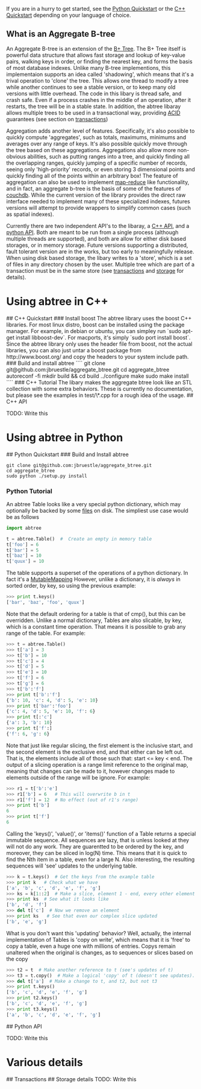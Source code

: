 

If you are in a hurry to get started, see the [Python Quickstart](#python_quickstart) or the [C++ Quickstart](#cpp_quickstart) depending on your language of choice.

## What is an Aggregate B-tree
An Aggregate B-tree is an extension of the [B+ Tree](http://en.wikipedia.org/wiki/B%2B_tree).  The B+ Tree itself is powerful data structure that allows fast storage and lookup of key-value pairs, walking keys in order, or finding the nearest key, and forms the basis of most database indexes.  Unlike many B-tree implementions, this implementaion supports an idea called 'shadowing', which means that it's a trival operation to 'clone' the tree.  This allows one thread to modify a tree while another continues to see a stable version, or to keep many old versions with little overhead.  The code in this libary is thread safe, and crash safe.  Even if a process crashes in the middle of an operation, after it restarts, the tree will be in a stable state.  In addition, the abtree libaray allows multiple trees to be used in a transactional way, providing [ACID](http://en.wikipedia.org/wiki/ACID) guarantees (see section on [transactions](#transactions))

Aggregation adds another level of features.  Specifically, it's also possible to quickly compute 'aggregates', such as totals, maximums, minimums and averages over any range of keys.  It's also possible quickly move through the tree based on these aggregations.  Aggregations also allow more non-obvious abilities, such as putting ranges into a tree, and quickly finding all the overlapping ranges, quickly jumping of a specific number of records, seeing only 'high-priority' records, or even storing 3 dimensional points and quickly finding all of the points within an arbitrary box!  The feature of aggregation can also be used to implement [map-reduce](http://en.wikipedia.org/wiki/MapReduce) like functionality, and in fact, an aggregate b-tree is the basis of some of the features of [couchdb](http://couchdb.apache.org/).  While the current version of the library provides the direct raw interface needed to implement many of these specialized indexes, futures versions will attempt to provide wrappers to simplify common cases (such as spatial indexes).

Currently there are two independent API's to the libaray, a [C++ API](#cpp_api), and a [python API](#python_api).  Both are meant to be run from a single process (although multiple threads are supported), and both are allow for either disk based storages, or in memory storage.  Future versions supporting a distributed, fault tolerant version are in the works, but too early to meaningfully release.  When using disk based storage, the libary writes to a 'store', which is a set of files in any directory chosen by the user.  Multiple tree which are part of a transaction must be in the same store (see [transactions](#transactions) and [storage](#storage) for details).

# Using abtree in C++
<a name = "cpp_quickstart">
## C++ Quickstart
### Install boost
The abtree library uses the boost C++ libraries.  For most linux distro, boost can be installed using the package manager.  For example, in debian or ubuntu, you can simpley run `sudo apt-get install libboost-dev`.  For macports, it's simply `sudo port install boost`.  Since the abtree library only uses the header file from boost, not the actual libraries, you can also just untar a boost package from http://www.boost.org/ and copy the headers to your system include path.  
### Build and install abtree
````
git clone git@github.com:jbruestle/aggregate_btree.git
cd aggregate_btree
autoreconf -fi
mkdir build && cd build
../configure
make
sudo make install
````
### C++ Tutorial
The libary makes the aggregate btree look like an STL collection with some extra behaviors.  These is currently no documentation, but please see the examples in test/\*.cpp for a rough idea of the usage.

<a name = "cpp_api">
## C++ API

TODO: Write this

# Using abtree in Python
<a name = "python_quickstart">
## Python Quickstart
### Build and Install abtree

````
git clone git@github.com:jbruestle/aggregate_btree.git
cd aggregate_btree
sudo python ./setup.py install
````

### Python Tutorial

An abtree Table looks like a very special python dictionary, which may optionally be backed by some [files](#storage) on disk.  The simpliest use case would be as follows
````python
import abtree

t = abtree.Table()  #  Create an empty in memory table
t['foo'] = 6
t['bar'] = 5
t['baz'] = 10
t['quux'] = 10
````

The table supports a superset of the operations of a python dictionary. In fact it's a [MutableMapping](http://docs.python.org/library/collections.html#collections-abstract-base-classes) However, unlike a dictionary, it is *always* in sorted order, by key, so using the previous example:

````python
>>> print t.keys() 
['bar', 'baz', 'foo', 'quux']
````

Note that the default ordering for a table is that of cmp(), but this can be overridden.  Unlike a normal dictionary, Tables are also slicable, by key, which is a constant time operation.  That means it is possible to grab any range of the table.  For example:

````python
>>> t = abtree.Table()
>>> t['a'] = 3
>>> t['b'] = 10
>>> t['c'] = 4
>>> t['d'] = 5
>>> t['e'] = 10
>>> t['f'] = 6
>>> t['g'] = 6
>>> t['b':'f']
>>> print t['b':'f']
{'b': 10, 'c': 4, 'd': 5, 'e': 10}
>>> print t['bar':'foo']
{'c': 4, 'd': 5, 'e': 10, 'f': 6}
>>> print t[:'c']
{'a': 3, 'b': 10}
>>> print t['f':]
{'f': 6, 'g': 6}
````

Note that just like regular slicing, the first element is the inclusive start, and the second element is the exclusive end, and that either can be left out.  That is, the elements include all of those such that: start <= key < end.  The output of a slicing operation is a range limit reference to the original map, meaning that changes can be made to it, however changes made to elements outside of the range will be ignore.  For example:

````python
>>> r1 = t['b':'e']
>>> r1['b'] = 6   # This will overwrite b in t
>>> r1['f'] = 12  # No effect (out of r1's range)
>>> print t['b']  
6
>>> print t['f']
6
````

Calling the 'keys()', 'value()', or 'items()' function of a Table returns a special immutable sequence.  All sequences are lazy, that is unless looked at they will not do any work.  They are guarentted to be ordered by the key, and moreover, they can be sliced in log(N) time.  This means that it is quick to find the Nth item in a table, even for a large N.  Also interesting, the resulting sequences will 'see' updates to the underlying table.

````python
>>> k = t.keys()  # Get the keys from the example table
>>> print k   # Check what we have
['a', 'b', 'c', 'd', 'e', 'f', 'g']
>>> ks = k[1::2]  # Make a slice, element 1 - end, every other element
>>> print ks  # See what it looks like
['b', 'd', 'f']
>>> del t['c']  # Now we remove an element
>>> print ks   # See that even our complex slice updated
['b', 'e', 'g']
````

What is you don't want this 'updating' behavior?  Well, actually, the internal implementation of Tables is 'copy on write', which means that it is 'free' to copy a table, even a huge one with millions of entries.  Copys remain unaltered when the original is changes, as to sequences or slices based on the copy

````python
>>> t2 = t  # Make another reference to t (see's updates of t)
>>> t3 = t.copy()  # Make a logical 'copy' of t (doesn't see updates).  Note this doesn't do any work
>>> del t['a']  # Make a change to t, and t2, but not t3
>>> print t.keys()  
['b', 'c', 'd', 'e', 'f', 'g']
>>> print t2.keys()
['b', 'c', 'd', 'e', 'f', 'g']
>>> print t3.keys()
['a', 'b', 'c', 'd', 'e', 'f', 'g']
````


<a name = "python_api">
## Python API

TODO: Write this

# Various details

<a name = "transactions">
## Transactions

<a name = "storage">
## Storage details
TODO: Write this
